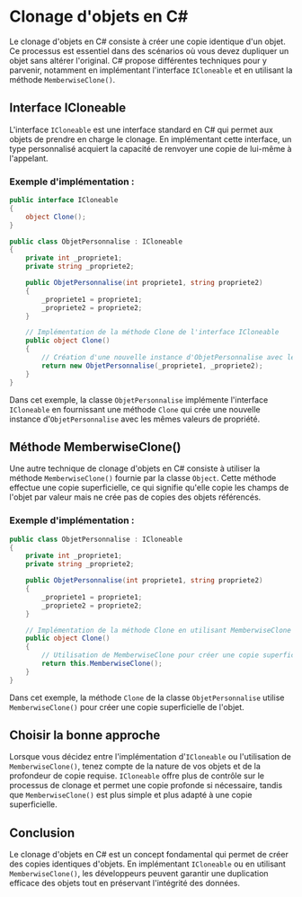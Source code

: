 # Clonage d'objets en C#

Le clonage d'objets en C# consiste à créer une copie identique d'un objet. Ce processus est essentiel dans des scénarios où vous devez dupliquer un objet sans altérer l'original. C# propose différentes techniques pour y parvenir, notamment en implémentant l'interface `ICloneable` et en utilisant la méthode `MemberwiseClone()`.

## Interface ICloneable

L'interface `ICloneable` est une interface standard en C# qui permet aux objets de prendre en charge le clonage. En implémentant cette interface, un type personnalisé acquiert la capacité de renvoyer une copie de lui-même à l'appelant.

### Exemple d'implémentation :

```csharp
public interface ICloneable
{
    object Clone();
}

public class ObjetPersonnalise : ICloneable
{
    private int _propriete1;
    private string _propriete2;

    public ObjetPersonnalise(int propriete1, string propriete2)
    {
        _propriete1 = propriete1;
        _propriete2 = propriete2;
    }

    // Implémentation de la méthode Clone de l'interface ICloneable
    public object Clone()
    {
        // Création d'une nouvelle instance d'ObjetPersonnalise avec les mêmes valeurs de propriété
        return new ObjetPersonnalise(_propriete1, _propriete2);
    }
}
```

Dans cet exemple, la classe `ObjetPersonnalise` implémente l'interface `ICloneable` en fournissant une méthode `Clone` qui crée une nouvelle instance d'`ObjetPersonnalise` avec les mêmes valeurs de propriété.

## Méthode MemberwiseClone()

Une autre technique de clonage d'objets en C# consiste à utiliser la méthode `MemberwiseClone()` fournie par la classe `Object`. Cette méthode effectue une copie superficielle, ce qui signifie qu'elle copie les champs de l'objet par valeur mais ne crée pas de copies des objets référencés.

### Exemple d'implémentation :

```csharp
public class ObjetPersonnalise : ICloneable
{
    private int _propriete1;
    private string _propriete2;

    public ObjetPersonnalise(int propriete1, string propriete2)
    {
        _propriete1 = propriete1;
        _propriete2 = propriete2;
    }

    // Implémentation de la méthode Clone en utilisant MemberwiseClone
    public object Clone()
    {
        // Utilisation de MemberwiseClone pour créer une copie superficielle de l'objet
        return this.MemberwiseClone();
    }
}
```

Dans cet exemple, la méthode `Clone` de la classe `ObjetPersonnalise` utilise `MemberwiseClone()` pour créer une copie superficielle de l'objet.

## Choisir la bonne approche

Lorsque vous décidez entre l'implémentation d'`ICloneable` ou l'utilisation de `MemberwiseClone()`, tenez compte de la nature de vos objets et de la profondeur de copie requise. `ICloneable` offre plus de contrôle sur le processus de clonage et permet une copie profonde si nécessaire, tandis que `MemberwiseClone()` est plus simple et plus adapté à une copie superficielle.

## Conclusion

Le clonage d'objets en C# est un concept fondamental qui permet de créer des copies identiques d'objets. En implémentant `ICloneable` ou en utilisant `MemberwiseClone()`, les développeurs peuvent garantir une duplication efficace des objets tout en préservant l'intégrité des données.